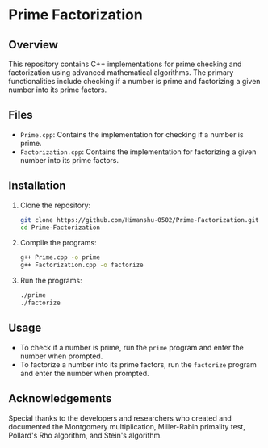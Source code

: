# Prime Factorization

## Overview

This repository contains C++ implementations for prime checking and factorization using advanced mathematical algorithms. The primary functionalities include checking if a number is prime and factorizing a given number into its prime factors.

## Files

- `Prime.cpp`: Contains the implementation for checking if a number is prime.
- `Factorization.cpp`: Contains the implementation for factorizing a given number into its prime factors.

## Installation

1. Clone the repository:
    ```sh
    git clone https://github.com/Himanshu-0502/Prime-Factorization.git
    cd Prime-Factorization
    ```

2. Compile the programs:
    ```sh
    g++ Prime.cpp -o prime
    g++ Factorization.cpp -o factorize
    ```

3. Run the programs:
    ```sh
    ./prime
    ./factorize
    ```

## Usage

- To check if a number is prime, run the `prime` program and enter the number when prompted.
- To factorize a number into its prime factors, run the `factorize` program and enter the number when prompted.

## Acknowledgements

Special thanks to the developers and researchers who created and documented the Montgomery multiplication, Miller-Rabin primality test, Pollard's Rho algorithm, and Stein's algorithm.